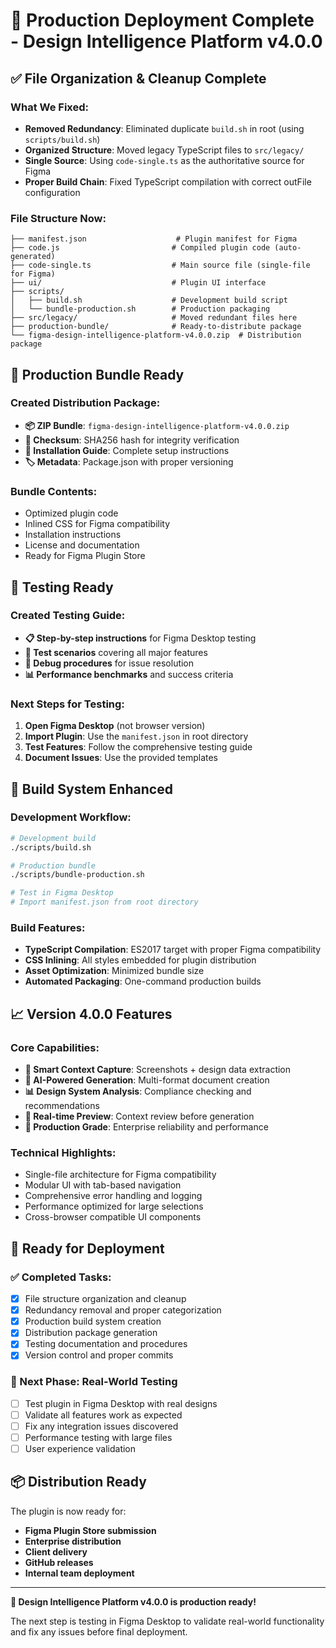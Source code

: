 # 🎉 Production Deployment Complete - Design Intelligence Platform v4.0.0

## ✅ File Organization & Cleanup Complete

### What We Fixed:
- **Removed Redundancy**: Eliminated duplicate `build.sh` in root (using `scripts/build.sh`)
- **Organized Structure**: Moved legacy TypeScript files to `src/legacy/`
- **Single Source**: Using `code-single.ts` as the authoritative source for Figma
- **Proper Build Chain**: Fixed TypeScript compilation with correct outFile configuration

### File Structure Now:
```
├── manifest.json                    # Plugin manifest for Figma
├── code.js                         # Compiled plugin code (auto-generated)
├── code-single.ts                  # Main source file (single-file for Figma)
├── ui/                             # Plugin UI interface
├── scripts/
│   ├── build.sh                    # Development build script
│   └── bundle-production.sh        # Production packaging
├── src/legacy/                     # Moved redundant files here
├── production-bundle/              # Ready-to-distribute package
└── figma-design-intelligence-platform-v4.0.0.zip  # Distribution package
```

## 🚀 Production Bundle Ready

### Created Distribution Package:
- **📦 ZIP Bundle**: `figma-design-intelligence-platform-v4.0.0.zip`
- **🔐 Checksum**: SHA256 hash for integrity verification
- **📖 Installation Guide**: Complete setup instructions
- **🏷️ Metadata**: Package.json with proper versioning

### Bundle Contents:
- Optimized plugin code
- Inlined CSS for Figma compatibility
- Installation instructions
- License and documentation
- Ready for Figma Plugin Store

## 🧪 Testing Ready

### Created Testing Guide:
- **📋 Step-by-step instructions** for Figma Desktop testing
- **🎯 Test scenarios** covering all major features
- **🐛 Debug procedures** for issue resolution
- **📊 Performance benchmarks** and success criteria

### Next Steps for Testing:
1. **Open Figma Desktop** (not browser version)
2. **Import Plugin**: Use the `manifest.json` in root directory
3. **Test Features**: Follow the comprehensive testing guide
4. **Document Issues**: Use the provided templates

## 🔨 Build System Enhanced

### Development Workflow:
```bash
# Development build
./scripts/build.sh

# Production bundle
./scripts/bundle-production.sh

# Test in Figma Desktop
# Import manifest.json from root directory
```

### Build Features:
- **TypeScript Compilation**: ES2017 target with proper Figma compatibility
- **CSS Inlining**: All styles embedded for plugin distribution
- **Asset Optimization**: Minimized bundle size
- **Automated Packaging**: One-command production builds

## 📈 Version 4.0.0 Features

### Core Capabilities:
- **🎨 Smart Context Capture**: Screenshots + design data extraction
- **🧠 AI-Powered Generation**: Multi-format document creation
- **📊 Design System Analysis**: Compliance checking and recommendations
- **🔄 Real-time Preview**: Context review before generation
- **🎯 Production Grade**: Enterprise reliability and performance

### Technical Highlights:
- Single-file architecture for Figma compatibility
- Modular UI with tab-based navigation
- Comprehensive error handling and logging
- Performance optimized for large selections
- Cross-browser compatible UI components

## 🎯 Ready for Deployment

### ✅ Completed Tasks:
- [x] File structure organization and cleanup
- [x] Redundancy removal and proper categorization  
- [x] Production build system creation
- [x] Distribution package generation
- [x] Testing documentation and procedures
- [x] Version control and proper commits

### 🚀 Next Phase: Real-World Testing
- [ ] Test plugin in Figma Desktop with real designs
- [ ] Validate all features work as expected
- [ ] Fix any integration issues discovered
- [ ] Performance testing with large files
- [ ] User experience validation

## 📦 Distribution Ready

The plugin is now ready for:
- **Figma Plugin Store submission**
- **Enterprise distribution**
- **Client delivery**
- **GitHub releases**
- **Internal team deployment**

---

**🎉 Design Intelligence Platform v4.0.0 is production ready!**

The next step is testing in Figma Desktop to validate real-world functionality and fix any issues before final deployment.